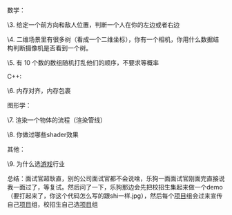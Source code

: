 数学：  

   \3. 给定一个前方向和敌人位置，判断一个人在你的左边或者右边  

 \4. 二维场景里有很多树（看成一个二维坐标），你有一个相机，你用什么数据结构判断摄像机是否看到一个树。 

  \5. 有 10 个数的数组随机打乱他们的顺序，不要求等概率 

  C++: 

  \6. 内存对齐，内存包裹 

  图形学： 

  \7. 渲染一个物体的流程（渲染管线） 

  \8. 你做过哪些shader效果 

  其他： 

  \9. 为什么选[游戏]()行业 

  
 

  总结：面试官超耿直，别的公司面试官都不会说啥，乐狗一面面试官刚面完直接说我一面过了，等复试。然后问了一下，乐狗那边会先把校招生集起来做一个demo（要打起来了，你这个代码怎么写的跟shi一样.jpg），然后每个[项目]()组会过来宣传自己[项目]()组，校招生自己选[项目]()组